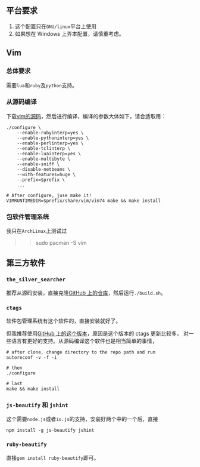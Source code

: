 ## 平台要求
1. 这个配置只在`GNU/linux`平台上使用
1. 如果想在 Windows 上弄本配置，请慎重考虑。

## Vim
### 总体要求
需要`lua`和`ruby`及`python`支持。

### 从源码编译
下载[vim的源码][1]，然后进行编译，编译的参数大体如下，请合适取用：
```shell
./configure \
    --enable-rubyinterp=yes \
    --enable-pythoninterp=yes \
    --enable-perlinterp=yes \
    --enable-tclinterp \
    --enable-luainterp=yes \
    --enable-multibyte \
    --enable-sniff \
    --disable-netbeans \
    --with-features=huge \
    --prefix=$prefix \
    ...

# After configure, juse make it!
VIMRUNTIMEDIR=$prefix/share/vim/vim74 make && make install
```

### 包软件管理系统
我只在`ArchLinux`上测试过

>> sudo pacman -S vim

## 第三方软件
### `the_silver_searcher`
推荐从源码安装，直接克隆[GitHub 上的仓库][2]，然后运行`./build.sh`。

### `ctags`
软件包管理系统有这个软件的，直接安装就好了。

但我推荐使用[GitHub 上的这个版本][3]，原因是这个版本的 ctags 更新比较多，
对一些语言有更好的支持。从源码编译这个软件也是相当简单的事情，

```shell
# after clone, change directory to the repo path and run
autoreconf -v -f -i

# then
./configure

# last
make && make install
```

### `js-beautify` 和 `jshint`
这个需要`node.js`或者`io.js`的支持，安装好两个中的一个后，直接
```shell
npm install -g js-beautify jshint
```

### `ruby-beautify`
直接`gem install ruby-beautify`即可。


[1]: https://github.com/vim/vim
[2]: https://github.com/ggreer/the_silver_searcher
[3]: https://github.com/universal-ctags/ctags
